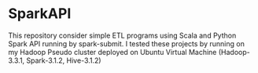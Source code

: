# SparkAPI
This repository consider simple ETL programs using Scala and Python Spark API running by spark-submit. I tested these projects by running on my Hadoop Pseudo cluster deployed on Ubuntu Virtual Machine (Hadoop-3.3.1, Spark-3.1.2, Hive-3.1.2)

